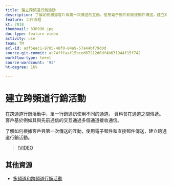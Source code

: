 ```yaml
---
title: 建立跨頻道行銷活動
description: 了解如何根據客戶與第一次傳送的互動，使用電子郵件和直接郵件傳送，建立跨通道行銷活動。
feature: 工作流程
kt: 7018
thumbnail: 330990.jpg
doc-type: feature video
activity: use
team: TM
exl-id: adf5eec1-9705-48f0-84a9-57a44bf79d0d
source-git-commit: ac74fffaaf15bced07212d0df4b631944f15f742
workflow-type: tm+mt
source-wordcount: '93'
ht-degree: 16%

---
```


# 建立跨頻道行銷活動

在跨通道行銷活動中，單一行銷通訊使用不同的通道。 資料會在通道之間傳遞。 客戶基於例如其與先前通信的交互通過多個通道接收通信。

了解如何根據客戶與第一次傳送的互動，使用電子郵件和直接郵件傳送，建立跨通道行銷活動。

>[!VIDEO](https://video.tv.adobe.com/v/330990?quality=12)

## 其他資源

* [多頻道和跨頻道行銷活動](/help/orchestrating-campaigns/introduction-to-cross-and-multi-channel-campaigns.md)

